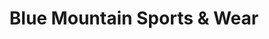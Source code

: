 ---
title: "Blue Mountain Sports & Wear"
url: /jim-thorpe/blue-mountain-sports-and-wear/
shop: sports
---